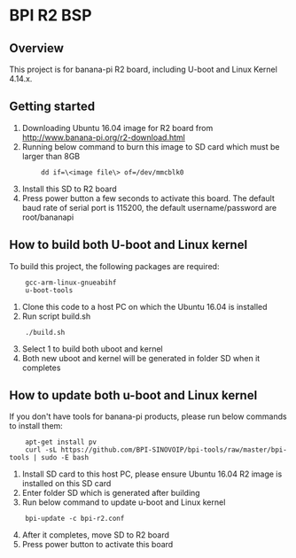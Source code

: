 # BPI R2 BSP

Overview
------------
This project is for banana-pi R2 board, including U-boot and Linux Kernel 4.14.x.


Getting started
---------------
1. Downloading Ubuntu 16.04 image for R2 board from http://www.banana-pi.org/r2-download.html
2. Running below command to burn this image to SD card which must be larger than 8GB
```
		dd if=\<image file\> of=/dev/mmcblk0
```
3. Install this SD to R2 board
4. Press power button a few seconds to activate this board. The default baud rate of serial port is 115200, the default username/password are root/bananapi


How to build both U-boot and Linux kernel
------------------------------------------
To build this project, the following packages are required:
```
	gcc-arm-linux-gnueabihf 
	u-boot-tools
```
1. Clone this code to a host PC on which the Ubuntu 16.04 is installed
2. Run script build.sh
```
	./build.sh
```
3. Select 1 to build both uboot and kernel
4. Both new uboot and kernel will be generated in folder SD when it completes


How to update both u-boot and Linux kernel
--------------------------------------------
If you don't have tools for banana-pi products, please run below commands to install them:
```
	apt-get install pv
	curl -sL https://github.com/BPI-SINOVOIP/bpi-tools/raw/master/bpi-tools | sudo -E bash
```
1. Install SD card to this host PC, please ensure Ubuntu 16.04 R2 image is installed on this SD card
2. Enter folder SD which is generated after building
3. Run below command to update u-boot and Linux kernel
```
	bpi-update -c bpi-r2.conf
```
4. After it completes, move SD to R2 board
5. Press power button to activate this board
